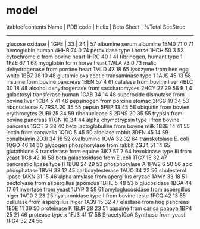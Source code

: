 # model

\tableofcontents
  Name                                             | PDB code |     Helix |   Beta Sheet |   \%Total SecStruc
  ------------------------------------------------ ---------- ------- ------------ ------------------
  glucose oxidase                                  | 1GPE    |        33  |         24  |               57
  albumine serum albumine                          1BM0            71            0                 71
  hemoglobin human                                 4HHB            74            0                 74
  peroxidase type I horse                          1HCH            50            3                 53
  cytochrome c from bovine heart                   1HRC            40            1                 41
  fibrinogen, humant type 1                        1FZE            67            1                 68
  myoglobin form horse heart                       1WLA            73            0                 73
  malic dehydrogenase from porcine heart           1MLD            47           18                 65
  lysozyme from hen egg white                      1BB7            38           10                 48
  glutamic oxalacetic transaminase type 1          1AJS            45           13                 58
  insuline form bovine pancreas                    1BEN            57            4                 61
  catalase from bovine liver                       4BLC            30           18                 48
  alcohol dehydrogenase from saccharomyces         2HCY            27           29                 56
  B 1,4 galactosyl transferase human               1GA8            34           14                 48
  superoxide dismutase from bovine liver           1CB4             5           41                 46
  pepsinogen from porcine stomac                   3PSG            19           34                 53
  ribonuclease A                                   7RSA            20           35                 55
  pepsin                                           5PEP            13           45                 58
  ubiquitin from bovien erythrocytes               2UBI            25           34                 59
  ribonuclease S                                   2RNS            20           35                 55
  trypsin from bovine pancreas                     1TGN            10           34                 44
  alpha chymotrypsin type I fron bovine pancreas   1GCT             2           38                 40
  beta lactoglobuline from bovine milk             1B8E            14           41                 55
  lectin from canavalia                            1QDC             5           45                 50
  aldolase rabbit                                  3DFN            45           14                 59
  conalbumin                                       2D3I            34           18                 52
  ovalbumine                                       1OVA            32           32                 64
  transketolase E. coli                            1QGD            46           14                 60
  glycogen phosphorylase from rabbit               2GJ4            51           14                 65
  glutathione S transferase from equine            3IK7            57            7                 64
  hexokinase type III from yeast                   1IG8            42           16                 58
  beta galactosidase from E .coli                  1TG7            15           32                 47
  pancreatic lipase type II                        1BU8            24           29                 53
  phosphorylase A                                  1FW2             6           50                 56
  acid phosphatase                                 1BVH            33           12                 45
  carboxylesterase                                 1AUO            34           22                 56
  cholesterol lipase                               1AKN            31           15                 46
  alpha amylase from apergillus oryzae             1AMY            33           18                 51
  pectolyase from aspergillus japonicus            1BHE             5           48                 53
  b glucosidase                                    1BGA            44           17                 61
  invertase from yeast                             1UYP             3           58                 61
  amyloglucosidase from aspergillus niger          1AC0             2           23                 25
  hyaluronidase type I from bovine teste           1FCQ            42           13                 55
  cellulase from aspergillus niger                 1A39            15           32                 47
  elastase from hog pancreas                       1B0E            11           39                 50
  proteinase K                                     1BJR            28           23                 51
  papaïne from carica papaya                       1BP4            25           21                 46
  protease type x                                  1FJ3            41           17                 58
  S-acetylCoA Synthase from yeast                  1PG4            32           24                 56
